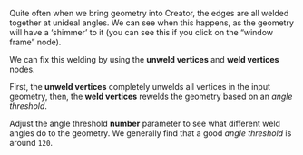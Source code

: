 Quite often when we bring geometry into Creator, the edges are all welded together at unideal angles. We can see when this happens, as the geometry will have a ‘shimmer’ to it (you can see this if you click on the “window frame” node). 

We can fix this welding by using the **unweld vertices** and **weld vertices** nodes.

First, the **unweld vertices** completely unwelds all vertices in the input geometry, then, the **weld vertices** rewelds the geometry based on an *angle threshold*.

Adjust the angle threshold **number** parameter to see what different weld angles do to the geometry. We generally find that a good *angle threshold* is around `120`. 